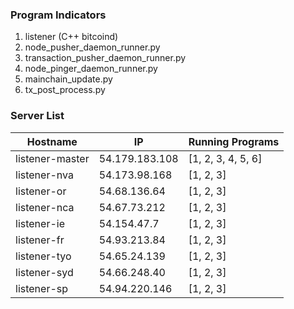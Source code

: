 ### Program Indicators

1. listener (C++ bitcoind)
2. node_pusher_daemon_runner.py
3. transaction_pusher_daemon_runner.py
4. node_pinger_daemon_runner.py
5. mainchain_update.py
6. tx_post_process.py

### Server List


| Hostname        | IP               | Running Programs    |
| ----------------| ---------------- |-------------------- |
| listener-master |  54.179.183.108  | [1, 2, 3, 4, 5, 6]  |
| listener-nva    |  54.173.98.168   | [1, 2, 3]           |
| listener-or     |  54.68.136.64    | [1, 2, 3]           |
| listener-nca    |  54.67.73.212    | [1, 2, 3]           |
| listener-ie     |  54.154.47.7     | [1, 2, 3]           |
| listener-fr     |  54.93.213.84    | [1, 2, 3]           |
| listener-tyo    |  54.65.24.139    | [1, 2, 3]           |
| listener-syd    |  54.66.248.40    | [1, 2, 3]           |
| listener-sp     |  54.94.220.146   | [1, 2, 3]           |